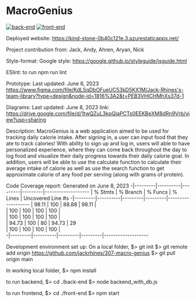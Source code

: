 # MacroGenius
[![back-end](https://github.com/jackrhines/307-macro-genius/actions/workflows/back-end.yml/badge.svg)](https://github.com/jackrhines/307-macro-genius/actions/workflows/back-end.yml)
[![front-end](https://github.com/jackrhines/307-macro-genius/actions/workflows/front-end.yml/badge.svg)](https://github.com/jackrhines/307-macro-genius/actions/workflows/front-end.yml)

Deployed website:
https://kind-stone-0b40c121e.3.azurestaticapps.net/ 

Project contribution from:
Jack, Andy, Ahren, Aryan, Nick

Style-format:
Google style: https://google.github.io/styleguide/jsguide.html

ESlint:
to run
npm run lint

Prototype:
Last updated: June 6, 2023
https://www.figma.com/file/KdLSqDbOFueUC53kD5KX1M/Jack-Rhines's-team-library?type=design&node-id=1816%3A2&t=PEB3VHlCHMhXs37d-1 

Diagrams:
Last updated: June 8, 2023
link: https://drive.google.com/file/d/1twQZuL3kpQjaPCTs0EEKBeXM8dRn9Vrb/view?usp=sharing 

Description:
MacroGenius is a web application aimed to be used for tracking daily calorie intake. 
After signing in, a user can input food that they ate to track calories!
With ability to sign up and log in, users will able to have personalized experience,
where they can come back throughout the day to log food and visualize their daily progress
towards their daily calorie goal. In addition, users will be able to use the calculate function
to calculate their average intake of calorie as well as use the search function to get approximate
calorie of any food per serving (along with grams of protein).


Code Coverage report:
Generated on June 8, 2023
-|---------|----------|---------|---------|-------------------
 | % Stmts | % Branch | % Funcs | % Lines | Uncovered Line #s 
-|---------|----------|---------|---------|-------------------
 |   98.11 |      100 |   88.88 |   98.11 |                   
  |     100 |      100 |     100 |     100 |                   
  |     100 |      100 |     100 |     100 |                   
  |   94.73 |      100 |      80 |   94.73 | 29                
  |     100 |      100 |     100 |     100 |                   
-|---------|----------|---------|---------|-------------------


Development environment set up:
On a local folder,
$> git init
$> git remote add origin https://github.com/jackrhines/307-macro-genius
$> git pull origin main

In working local folder,
$> npm install

to run backend,
$> cd ./back-end
$> node backend_with_db.js

to run frontend,
$> cd ./front-end
$> npm start





